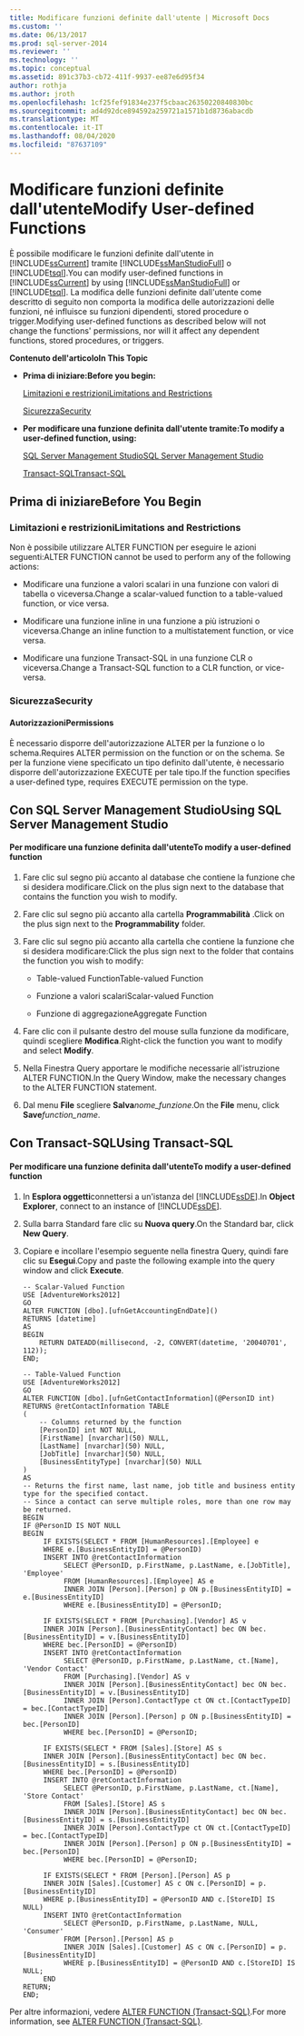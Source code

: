 ```yaml
---
title: Modificare funzioni definite dall'utente | Microsoft Docs
ms.custom: ''
ms.date: 06/13/2017
ms.prod: sql-server-2014
ms.reviewer: ''
ms.technology: ''
ms.topic: conceptual
ms.assetid: 891c37b3-cb72-411f-9937-ee87e6d95f34
author: rothja
ms.author: jroth
ms.openlocfilehash: 1cf25fef91834e237f5cbaac26350220840830bc
ms.sourcegitcommit: ad4d92dce894592a259721a1571b1d8736abacdb
ms.translationtype: MT
ms.contentlocale: it-IT
ms.lasthandoff: 08/04/2020
ms.locfileid: "87637109"
---
```

# <a name="modify-user-defined-functions"></a><span data-ttu-id="69999-102">Modificare funzioni definite dall'utente</span><span class="sxs-lookup"><span data-stu-id="69999-102">Modify User-defined Functions</span></span>
  <span data-ttu-id="69999-103">È possibile modificare le funzioni definite dall'utente in [!INCLUDE[ssCurrent](../../includes/sscurrent-md.md)] tramite [!INCLUDE[ssManStudioFull](../../includes/ssmanstudiofull-md.md)] o [!INCLUDE[tsql](../../includes/tsql-md.md)].</span><span class="sxs-lookup"><span data-stu-id="69999-103">You can modify user-defined functions in [!INCLUDE[ssCurrent](../../includes/sscurrent-md.md)] by using [!INCLUDE[ssManStudioFull](../../includes/ssmanstudiofull-md.md)] or [!INCLUDE[tsql](../../includes/tsql-md.md)].</span></span> <span data-ttu-id="69999-104">La modifica delle funzioni definite dall'utente come descritto di seguito non comporta la modifica delle autorizzazioni delle funzioni, né influisce su funzioni dipendenti, stored procedure o trigger.</span><span class="sxs-lookup"><span data-stu-id="69999-104">Modifying user-defined functions as described below will not change the functions' permissions, nor will it affect any dependent functions, stored procedures, or triggers.</span></span>  
  
 <span data-ttu-id="69999-105">**Contenuto dell'articolo**</span><span class="sxs-lookup"><span data-stu-id="69999-105">**In This Topic**</span></span>  
  
-   <span data-ttu-id="69999-106">**Prima di iniziare:**</span><span class="sxs-lookup"><span data-stu-id="69999-106">**Before you begin:**</span></span>  
  
     [<span data-ttu-id="69999-107">Limitazioni e restrizioni</span><span class="sxs-lookup"><span data-stu-id="69999-107">Limitations and Restrictions</span></span>](#Restrictions)  
  
     [<span data-ttu-id="69999-108">Sicurezza</span><span class="sxs-lookup"><span data-stu-id="69999-108">Security</span></span>](#Security)  
  
-   <span data-ttu-id="69999-109">**Per modificare una funzione definita dall'utente tramite:**</span><span class="sxs-lookup"><span data-stu-id="69999-109">**To modify a user-defined function, using:**</span></span>  
  
     [<span data-ttu-id="69999-110">SQL Server Management Studio</span><span class="sxs-lookup"><span data-stu-id="69999-110">SQL Server Management Studio</span></span>](#SSMSProcedure)  
  
     [<span data-ttu-id="69999-111">Transact-SQL</span><span class="sxs-lookup"><span data-stu-id="69999-111">Transact-SQL</span></span>](#TsqlProcedure)  
  
##  <a name="before-you-begin"></a><a name="BeforeYouBegin"></a> <span data-ttu-id="69999-112">Prima di iniziare</span><span class="sxs-lookup"><span data-stu-id="69999-112">Before You Begin</span></span>  
  
###  <a name="limitations-and-restrictions"></a><a name="Restrictions"></a> <span data-ttu-id="69999-113">Limitazioni e restrizioni</span><span class="sxs-lookup"><span data-stu-id="69999-113">Limitations and Restrictions</span></span>  
 <span data-ttu-id="69999-114">Non è possibile utilizzare ALTER FUNCTION per eseguire le azioni seguenti:</span><span class="sxs-lookup"><span data-stu-id="69999-114">ALTER FUNCTION cannot be used to perform any of the following actions:</span></span>  
  
-   <span data-ttu-id="69999-115">Modificare una funzione a valori scalari in una funzione con valori di tabella o viceversa.</span><span class="sxs-lookup"><span data-stu-id="69999-115">Change a scalar-valued function to a table-valued function, or vice versa.</span></span>  
  
-   <span data-ttu-id="69999-116">Modificare una funzione inline in una funzione a più istruzioni o viceversa.</span><span class="sxs-lookup"><span data-stu-id="69999-116">Change an inline function to a multistatement function, or vice versa.</span></span>  
  
-   <span data-ttu-id="69999-117">Modificare una funzione Transact-SQL in una funzione CLR o viceversa.</span><span class="sxs-lookup"><span data-stu-id="69999-117">Change a Transact-SQL function to a CLR function, or vice-versa.</span></span>  
  
###  <a name="security"></a><a name="Security"></a> <span data-ttu-id="69999-118">Sicurezza</span><span class="sxs-lookup"><span data-stu-id="69999-118">Security</span></span>  
  
####  <a name="permissions"></a><a name="Permissions"></a> <span data-ttu-id="69999-119">Autorizzazioni</span><span class="sxs-lookup"><span data-stu-id="69999-119">Permissions</span></span>  
 <span data-ttu-id="69999-120">È necessario disporre dell'autorizzazione ALTER per la funzione o lo schema.</span><span class="sxs-lookup"><span data-stu-id="69999-120">Requires ALTER permission on the function or on the schema.</span></span> <span data-ttu-id="69999-121">Se per la funzione viene specificato un tipo definito dall'utente, è necessario disporre dell'autorizzazione EXECUTE per tale tipo.</span><span class="sxs-lookup"><span data-stu-id="69999-121">If the function specifies a user-defined type, requires EXECUTE permission on the type.</span></span>  
  
##  <a name="using-sql-server-management-studio"></a><a name="SSMSProcedure"></a> <span data-ttu-id="69999-122">Con SQL Server Management Studio</span><span class="sxs-lookup"><span data-stu-id="69999-122">Using SQL Server Management Studio</span></span>  
  
#### <a name="to-modify-a-user-defined-function"></a><span data-ttu-id="69999-123">Per modificare una funzione definita dall'utente</span><span class="sxs-lookup"><span data-stu-id="69999-123">To modify a user-defined function</span></span>  
  
1.  <span data-ttu-id="69999-124">Fare clic sul segno più accanto al database che contiene la funzione che si desidera modificare.</span><span class="sxs-lookup"><span data-stu-id="69999-124">Click on the plus sign next to the database that contains the function you wish to modify.</span></span>  
  
2.  <span data-ttu-id="69999-125">Fare clic sul segno più accanto alla cartella **Programmabilità** .</span><span class="sxs-lookup"><span data-stu-id="69999-125">Click on the plus sign next to the **Programmability** folder.</span></span>  
  
3.  <span data-ttu-id="69999-126">Fare clic sul segno più accanto alla cartella che contiene la funzione che si desidera modificare:</span><span class="sxs-lookup"><span data-stu-id="69999-126">Click the plus sign next to the folder that contains the function you wish to modify:</span></span>  
  
    -   <span data-ttu-id="69999-127">Table-valued Function</span><span class="sxs-lookup"><span data-stu-id="69999-127">Table-valued Function</span></span>  
  
    -   <span data-ttu-id="69999-128">Funzione a valori scalari</span><span class="sxs-lookup"><span data-stu-id="69999-128">Scalar-valued Function</span></span>  
  
    -   <span data-ttu-id="69999-129">Funzione di aggregazione</span><span class="sxs-lookup"><span data-stu-id="69999-129">Aggregate Function</span></span>  
  
4.  <span data-ttu-id="69999-130">Fare clic con il pulsante destro del mouse sulla funzione da modificare, quindi scegliere **Modifica**.</span><span class="sxs-lookup"><span data-stu-id="69999-130">Right-click the function you want to modify and select **Modify**.</span></span>  
  
5.  <span data-ttu-id="69999-131">Nella Finestra Query apportare le modifiche necessarie all'istruzione ALTER FUNCTION.</span><span class="sxs-lookup"><span data-stu-id="69999-131">In the Query Window, make the necessary changes to the ALTER FUNCTION statement.</span></span>  
  
6.  <span data-ttu-id="69999-132">Dal menu **File** scegliere **Salva**_nome_funzione_.</span><span class="sxs-lookup"><span data-stu-id="69999-132">On the **File** menu, click **Save**_function_name_.</span></span>  
  
##  <a name="using-transact-sql"></a><a name="TsqlProcedure"></a> <span data-ttu-id="69999-133">Con Transact-SQL</span><span class="sxs-lookup"><span data-stu-id="69999-133">Using Transact-SQL</span></span>  
  
#### <a name="to-modify-a-user-defined-function"></a><span data-ttu-id="69999-134">Per modificare una funzione definita dall'utente</span><span class="sxs-lookup"><span data-stu-id="69999-134">To modify a user-defined function</span></span>  
  
1.  <span data-ttu-id="69999-135">In **Esplora oggetti**connettersi a un'istanza del [!INCLUDE[ssDE](../../includes/ssde-md.md)].</span><span class="sxs-lookup"><span data-stu-id="69999-135">In **Object Explorer**, connect to an instance of [!INCLUDE[ssDE](../../includes/ssde-md.md)].</span></span>  
  
2.  <span data-ttu-id="69999-136">Sulla barra Standard fare clic su **Nuova query**.</span><span class="sxs-lookup"><span data-stu-id="69999-136">On the Standard bar, click **New Query**.</span></span>  
  
3.  <span data-ttu-id="69999-137">Copiare e incollare l'esempio seguente nella finestra Query, quindi fare clic su **Esegui**.</span><span class="sxs-lookup"><span data-stu-id="69999-137">Copy and paste the following example into the query window and click **Execute**.</span></span>  
  
    ```  
    -- Scalar-Valued Function  
    USE [AdventureWorks2012]  
    GO  
    ALTER FUNCTION [dbo].[ufnGetAccountingEndDate]()  
    RETURNS [datetime]   
    AS   
    BEGIN  
        RETURN DATEADD(millisecond, -2, CONVERT(datetime, '20040701', 112));  
    END;  
    ```  
  
    ```  
    -- Table-Valued Function   
    USE [AdventureWorks2012]  
    GO  
    ALTER FUNCTION [dbo].[ufnGetContactInformation](@PersonID int)  
    RETURNS @retContactInformation TABLE   
    (  
        -- Columns returned by the function  
        [PersonID] int NOT NULL,   
        [FirstName] [nvarchar](50) NULL,   
        [LastName] [nvarchar](50) NULL,   
        [JobTitle] [nvarchar](50) NULL,  
        [BusinessEntityType] [nvarchar](50) NULL  
    )  
    AS   
    -- Returns the first name, last name, job title and business entity type for the specified contact.  
    -- Since a contact can serve multiple roles, more than one row may be returned.  
    BEGIN  
    IF @PersonID IS NOT NULL   
    BEGIN  
         IF EXISTS(SELECT * FROM [HumanResources].[Employee] e   
         WHERE e.[BusinessEntityID] = @PersonID)   
         INSERT INTO @retContactInformation  
              SELECT @PersonID, p.FirstName, p.LastName, e.[JobTitle], 'Employee'  
              FROM [HumanResources].[Employee] AS e  
              INNER JOIN [Person].[Person] p ON p.[BusinessEntityID] = e.[BusinessEntityID]  
              WHERE e.[BusinessEntityID] = @PersonID;  
  
         IF EXISTS(SELECT * FROM [Purchasing].[Vendor] AS v  
         INNER JOIN [Person].[BusinessEntityContact] bec ON bec.[BusinessEntityID] = v.[BusinessEntityID]  
         WHERE bec.[PersonID] = @PersonID)  
         INSERT INTO @retContactInformation  
              SELECT @PersonID, p.FirstName, p.LastName, ct.[Name], 'Vendor Contact'   
              FROM [Purchasing].[Vendor] AS v  
              INNER JOIN [Person].[BusinessEntityContact] bec ON bec.[BusinessEntityID] = v.[BusinessEntityID]  
              INNER JOIN [Person].ContactType ct ON ct.[ContactTypeID] = bec.[ContactTypeID]  
              INNER JOIN [Person].[Person] p ON p.[BusinessEntityID] = bec.[PersonID]  
              WHERE bec.[PersonID] = @PersonID;  
  
         IF EXISTS(SELECT * FROM [Sales].[Store] AS s  
         INNER JOIN [Person].[BusinessEntityContact] bec ON bec.[BusinessEntityID] = s.[BusinessEntityID]  
         WHERE bec.[PersonID] = @PersonID)  
         INSERT INTO @retContactInformation  
              SELECT @PersonID, p.FirstName, p.LastName, ct.[Name], 'Store Contact'   
              FROM [Sales].[Store] AS s  
              INNER JOIN [Person].[BusinessEntityContact] bec ON bec.[BusinessEntityID] = s.[BusinessEntityID]  
              INNER JOIN [Person].ContactType ct ON ct.[ContactTypeID] = bec.[ContactTypeID]  
              INNER JOIN [Person].[Person] p ON p.[BusinessEntityID] = bec.[PersonID]  
              WHERE bec.[PersonID] = @PersonID;  
  
         IF EXISTS(SELECT * FROM [Person].[Person] AS p  
         INNER JOIN [Sales].[Customer] AS c ON c.[PersonID] = p.[BusinessEntityID]  
         WHERE p.[BusinessEntityID] = @PersonID AND c.[StoreID] IS NULL)   
         INSERT INTO @retContactInformation  
              SELECT @PersonID, p.FirstName, p.LastName, NULL, 'Consumer'   
              FROM [Person].[Person] AS p  
              INNER JOIN [Sales].[Customer] AS c ON c.[PersonID] = p.[BusinessEntityID]  
              WHERE p.[BusinessEntityID] = @PersonID AND c.[StoreID] IS NULL;   
         END  
    RETURN;  
    END;  
    ```  
  
 <span data-ttu-id="69999-138">Per altre informazioni, vedere [ALTER FUNCTION &#40;Transact-SQL&#41;](/sql/t-sql/statements/alter-function-transact-sql).</span><span class="sxs-lookup"><span data-stu-id="69999-138">For more information, see [ALTER FUNCTION &#40;Transact-SQL&#41;](/sql/t-sql/statements/alter-function-transact-sql).</span></span>  
  
  
